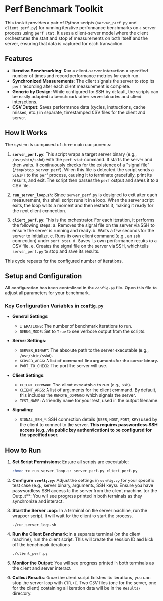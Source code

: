 # Perf Benchmark Toolkit

This toolkit provides a pair of Python scripts (`server_perf.py` and `client_perf.py`) for running iterative performance benchmarks on a server process using `perf stat`. It uses a client-server model where the client orchestrates the start and stop of measurements on both itself and the server, ensuring that data is captured for each transaction.

## Features

- **Iterative Benchmarking**: Run a client-server interaction a specified number of times and record performance metrics for each run.
- **Synchronized Measurements**: The client signals the server to stop its `perf` recording after each client measurement is complete.
- **Generic by Design**: While configured for SSH by default, the scripts can be easily adapted to benchmark other server binaries and client interactions.
- **CSV Output**: Saves performance data (cycles, instructions, cache misses, etc.) in separate, timestamped CSV files for the client and server.

## How It Works

The system is composed of three main components:

1.  **`server_perf.py`**: This script wraps a target server binary (e.g., `/usr/sbin/sshd`) with the `perf stat` command. It starts the server and then waits. It continuously checks for the existence of a "signal file" (`/tmp/stop_server_perf`). When this file is detected, the script sends a `SIGINT` to the `perf` process, causing it to terminate gracefully, print its results, and exit. The script then parses the `perf` output and saves it to a CSV file.

2.  **`run_server_loop.sh`**: Since `server_perf.py` is designed to exit after each measurement, this shell script runs it in a loop. When the server script exits, the loop waits a moment and then restarts it, making it ready for the next client connection.

3.  **`client_perf.py`**: This is the orchestrator. For each iteration, it performs the following steps:
    a. Removes the signal file on the server via SSH to ensure the server is running and ready.
    b. Waits a few seconds for the server to initialize.
    c. Runs its own client command (e.g., an `ssh` connection) under `perf stat`.
    d. Saves its own performance results to a CSV file.
    e. Creates the signal file on the server via SSH, which tells `server_perf.py` to stop and save its results.

This cycle repeats for the configured number of iterations.

## Setup and Configuration

All configuration has been centralized in the `config.py` file. Open this file to adjust all parameters for your benchmark.

### Key Configuration Variables in `config.py`

- **General Settings**:
  - `ITERATIONS`: The number of benchmark iterations to run.
  - `DEBUG_MODE`: Set to `True` to see verbose output from the scripts.

- **Server Settings**:
  - `SERVER_BINARY`: The absolute path to the server executable (e.g., `/usr/sbin/sshd`).
  - `SERVER_ARGS`: A list of command-line arguments for the server binary.
  - `PORT_TO_CHECK`: The port the server will use.

- **Client Settings**:
  - `CLIENT_COMMAND`: The client executable to run (e.g., `ssh`).
  - `CLIENT_ARGS`: A list of arguments for the client command. By default, this includes the `REMOTE_COMMAND` which signals the server.
  - `TEST_NAME`: A friendly name for your test, used in the output filename.

- **Signaling**:
  - `SIGNAL_SSH_*`: SSH connection details (`USER`, `HOST`, `PORT`, `KEY`) used by the client to connect to the server. **This requires passwordless SSH access (e.g., via public key authentication) to be configured for the specified user.**

## How to Run

1.  **Set Script Permissions**: Ensure all scripts are executable:
    ```bash
    chmod +x run_server_loop.sh server_perf.py client_perf.py
    ```

2.  **Configure `config.py`**: Adjust the settings in `config.py` for your specific test case (e.g., server binary, arguments, SSH keys). Ensure you have passwordless SSH access to the server from the client machine.
tor the Output**: You will see progress printed in both terminals as they synchronize and interact.

3.  **Start the Server Loop**: In a terminal on the server machine, run the wrapper script. It will wait for the client to start the process.
    ```bash
    ./run_server_loop.sh
    ```

4.  **Run the Client Benchmark**: In a separate terminal (on the client machine), run the client script. This will create the session ID and kick off the benchmark iterations.
    ```bash
    ./client_perf.py
    ```

5.  **Monitor the Output**: You will see progress printed in both terminals as the client and server interact.

6.  **Collect Results**: Once the client script finishes its iterations, you can stop the server loop with `CTRL+C`. Two CSV files (one for the server, one for the client) containing all iteration data will be in the `Results/` directory.
